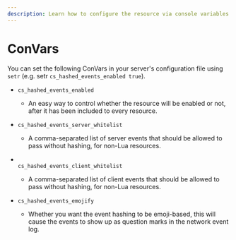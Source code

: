 ```yaml
---
description: Learn how to configure the resource via console variables.
---
```


# ConVars

You can set the following ConVars in your server's configuration file using `setr` (e.g. setr `cs_hashed_events_enabled true`).



* `cs_hashed_events_enabled`
  * An easy way to control whether the resource will be enabled or not, after it has been included to every resource.



* `cs_hashed_events_server_whitelist`
  * A comma-separated list of server events that should be allowed to pass without hashing, for non-Lua resources.



* \
  `cs_hashed_events_client_whitelist`
  * A comma-separated list of client events that should be allowed to pass without hashing, for non-Lua resources.



* `cs_hashed_events_emojify`
  * Whether you want the event hashing to be emoji-based, this will cause the events to show up as question marks in the network event log.

